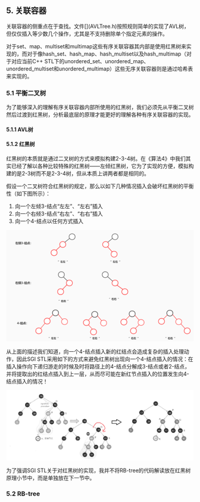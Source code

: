 ## 5. 关联容器

关联容器的侧重点在于查找。文件[[](AVLTree.h)](AVLTree.h)按照规则简单的实现了AVL树，但仅仅插入等少数几个操作，尤其是不支持删除单个指定元素的操作。

对于set、map、multiset和multimap这些有序关联容器其内部是使用红黑树来实现的，而对于像hash_set、hash_map、hash_multiset以及hash_multimap（对于对应当前C++ STL下的unordered_set、unordered_map、unordered_multiset和unordered_multimap）这些无序关联容器则是通过哈希表来实现的。



### 5.1 平衡二叉树

为了能够深入的理解有序关联容器内部所使用的红黑树，我们必须先从平衡二叉树然后过渡到红黑树，分析最底层的原理才能更好的理解各种有序关联容器的实现。

#### 5.1.1 AVL树



#### 5.1.2 红黑树

红黑树的本质就是通过二叉树的方式来模拟构建2-3-4树。在《算法4》中我们其实已经了解以各种比较特殊的红黑树——左倾红黑树，它为了实现的方便，模拟构建的是2-3树而不是2-3-4树，但从本质上讲两者都是相同的。

假设一个二叉树符合红黑树的规定，那么以如下几种情况插入会破坏红黑树的平衡性（如下图所示）：

1. 向一个左倾3-结点“左左”、“左右”插入
2. 向一个右倾3-结点“右左”、“右右”插入
3. 向一个4-结点以任何方式插入

<img src="../../image/红黑树插入.jpg" alt="红黑树插入" style="zoom: 50%;" />



从上面的描述我们知道，向一个4-结点插入新的红结点会造成复杂的插入处理动作，因此SGI STL采用如下的方式来避免红黑树出现向一个4-结点插入的情况：在插入操作向下递归游走的时候及时将路径上的4-结点分解成3-结点或者2-结点，并将提取出的红结点插入到上一层，从而尽可能在新红节点插入的位置发生向4-结点插入的情况！

<img src="../../image/屏幕截图 2021-01-22 231315.png" alt="屏幕截图 2021-01-22 231315" style="zoom:65%;" />

为了强调SGI STL关于对红黑树的实现，我并不将RB-tree的代码解读放在红黑树原理小节中，而是单独放在下一节中。



### 5.2 RB-tree



